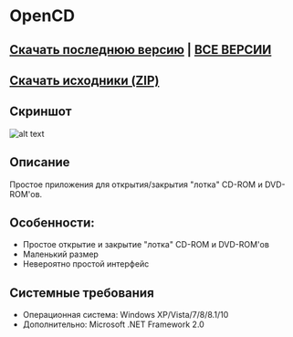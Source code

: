 # OpenCD
## [Скачать последнюю версию](https://github.com/Zalexanninev15/OpenCD/releases/download/1.0/OpenCD.exe) | [ВСЕ ВЕРСИИ](https://github.com/Zalexanninev15/OpenCD/releases)
## [Скачать исходники (ZIP)](https://github.com/Zalexanninev15/OpenCD/archive/master.zip)
## Скриншот
![alt text](https://i.imgur.com/iW4WwMT.jpg)
## Описание
Простое приложения для открытия/закрытия "лотка" CD-ROM и DVD-ROM'ов.
## Особенности:
* Простое открытие и закрытие "лотка" CD-ROM и DVD-ROM'ов
* Маленький размер
* Невероятно простой интерфейс
## Системные требования
* Операционная система: Windows XP/Vista/7/8/8.1/10
* Дополнительно: Microsoft .NET Framework 2.0
